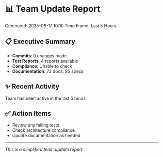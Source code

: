 # 📊 Team Update Report
Generated: 2025-08-17 10:10
Time Frame: Last 5 Hours

## 📋 Executive Summary
- **Commits**: 0 changes made
- **Test Reports**: 4 reports available
- **Compliance**: Unable to check
- **Documentation**: 72 docs, 95 specs

## ✨ Recent Activity
Team has been active in the last 5 hours.

## ✅ Action Items
- Review any failing tests
- Check architecture compliance
- Update documentation as needed

---
*This is a simplified team update report.*